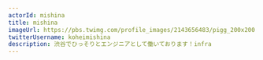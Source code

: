 ```yaml
---
actorId: mishina
title: mishina
imageUrl: https://pbs.twimg.com/profile_images/2143656483/pigg_200x200.PNG
twitterUsername: koheimishina
description: 渋谷でひっそりとエンジニアとして働いております！infra
---
```

